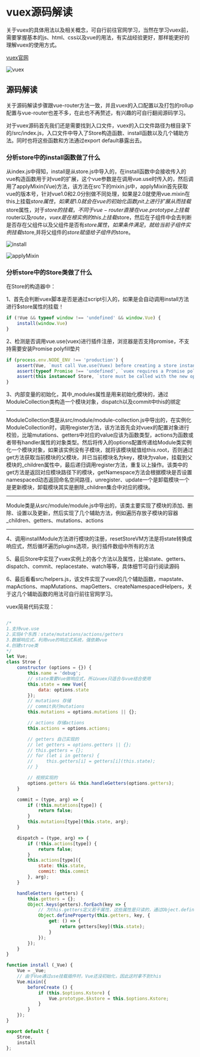 <!--
 * @Author: jackson
 * @Date: 2019-10-22 11:33:21
 * @LastEditors  : jackson
 * @LastEditTime : 2020-01-05 23:37:44
 -->

# vuex源码解读

关于vuex的具体用法以及相关概念，可自行前往官网学习，当然在学习vuex前，需要掌握基本的js、html、css以及vue的用法，有实战经验更好，那样能更好的理解vuex的使用方式。

[vuex官网](https://vuex.vuejs.org/zh/)

![vuex](/img/vuex.png)

## 源码解读

关于源码解读步骤跟vue-router方法一致，并且vuex的入口配置以及打包的rollup配置与vue-router也差不多，在此也不再赘述，有兴趣的可自行翻阅源码学习。

对于vuex源码首先我们还是需要找到入口文件，vuex的入口文件路径为根目录下的/src/index.js，入口文件中导入了Store构造函数、install函数以及几个辅助方法。同时也将这些函数和方法通过export default暴露出去。

### 分析store中的install函数做了什么

从index.js中得知，install是从store.js中导入的，在install函数中会接收传入的vue构造函数用于对vue的扩展，这个vue参数是在调用vue.use时传入的，然后调用了applyMixin(Vue)方法，该方法在src下的mixin.js中，applyMixin首先获取vue的版本号，针对vue1.0和2.0分别做不同处理，如果是2.0就使用vue.mixin在this上挂载$store属性，如果是1.0就会在vue的初始化函数_init上进行扩展从而挂载$store属性，对于$store的挂载，不同于vue-router直接在vue.prototype上挂载$router以及$route，vuex是在根实例的this上挂载$store，然后在子组件中会去判断是否存在父组件以及父组件是否有$store属性，如果条件满足，就给当前子组件实例挂载$store,并将父组件的$store赋值给子组件的$store。

![install](/img/vuex-install.png)

![applyMixin](/img/install-mixin.png)

### 分析store中的Store类做了什么

在Store的构造器中：

1、首先会判断vuex脚本是否是通过script引入的，如果是会自动调用install方法进行$store属性的挂载！

```javascript
if (!Vue && typeof window !== 'undefined' && window.Vue) {
    install(window.Vue)
}
```

2、检测是否调用vue.use(vuex)进行插件注册，浏览器是否支持promise，不支持需要安装Promise polyfill垫片

```javascript
if (process.env.NODE_ENV !== 'production') {
    assert(Vue, `must call Vue.use(Vuex) before creating a store instance.`)
    assert(typeof Promise !== 'undefined', `vuex requires a Promise polyfill in this browser.`)
    assert(this instanceof Store, `store must be called with the new operator.`)
}
```

3、内部变量的初始化，其中_modules属性是用来初始化模块的，通过ModuleCollection类构造一个模块对象，dispatch以及commit中this的绑定

***

ModuleCollection类是从src/module/module-collection.js中导出的，在实例化ModuleCollection时，调用register方法，该方法首先会对vuex的配置对象进行校验，比喻mutations、getters中对应的value应该为函数类型，actions为函数或者带有handler属性的对象类型。然后将传入的options配置传递给Module类实例化一个模块对象，如果该实例没有子模块，就将该模块赋值给this.root，否则通过get方法获取当前模块的父模块，并已当前模块名为key，模块为value，挂载到父模块的_children属性中，最后递归调用register方法，重复以上操作。该类中的get方法是返回对应模块路径下的模块，getNamespace方法会根据模块是否设置namespaced动态返回命名空间路径，unregister、update一个是卸载模块一个是更新模块，卸载模块其实是删除_children集合中对应的模块。

***

Module类是从src/module/module.js中导出的，该类主要实现了模块的添加、删除、设置以及更新，然后实现了几个辅助方法，例如遍历存放子模块的容器_children、getters、mutations、actions

***

4、调用installModule方法进行模块的注册，resetStoreVM方法是将state转换成响应式，然后循环遍历plugins选项，执行插件数组中所有的方法

5、最后Store中实现了vuex实例上的各个方法以及属性，比喻state、getters、dispatch、commit、replacestate、watch等等，具体细节可自行阅读源码

6、最后看看src/helpers.js，该文件实现了vuex的几个辅助函数，mapstate、mapActions、mapMutations、mapGetters、createNamespacedHelpers，关于这几个辅助函数的用法可自行前往官网学习。

vuex简易代码实现：

```javascript

/*
1.支持vue.use
2.实现4个东西：state/mutations/actions/getters
3.数据响应式，利用vue的响应式系统，强依赖vue
4.创建stroe类
*/
let Vue;
class Stroe {
    constructor (options = {}) {
        this.name = 'debug';
        // state需要Vue做响应式，所以vuex只适合与vue结合使用
        this.state = new Vue({
            data: options.state
        });
        // mutations 存储
        // commit执行mutations
        this.mutations = options.mutations || {};

        // actions 存储actions
        this.actions = options.actions;

        // getters 自己实现的
        // let getters = options.getters || {};
        // this.getters = {};
        // for (let i in getters) {
        //     this.getters[i] = getters[i](this.state);
        // }

        // 视频实现的
        options.getters && this.handleGetters(options.getters);
    }

    commit = (type, arg) => {
        if (!this.mutations[type]) {
            return false;
        }
        this.mutations[type](this.state, arg);
    }

    dispatch = (type, arg) => {
        if (!this.actions[type]) {
            return false;
        }
        this.actions[type]({
            state: this.state,
            commit: this.commit
        }, arg);
    }

    handleGetters (getters) {
        this.getters = {};
        Object.keys(getters).forEach(key => {
            // 为this.getters定义若干属性，这些属性是只读的，通过Object.defineProperty的访问器属性get实现
            Object.defineProperty(this.getters, key, {
                get: () => {
                    return getters[key](this.state);
                }
            });
        });
    }
}

function install (_Vue) {
    Vue = _Vue;
    // 由于Vue通过use挂载插件时，Vue还没初始化，因此这时拿不到this
    Vue.mixin({
        beforeCreate () {
            if (this.$options.Kstore) {
                Vue.prototype.$kstore = this.$options.Kstore;
            }
        }
    });
}

export default {
    Stroe,
    install
};

```
